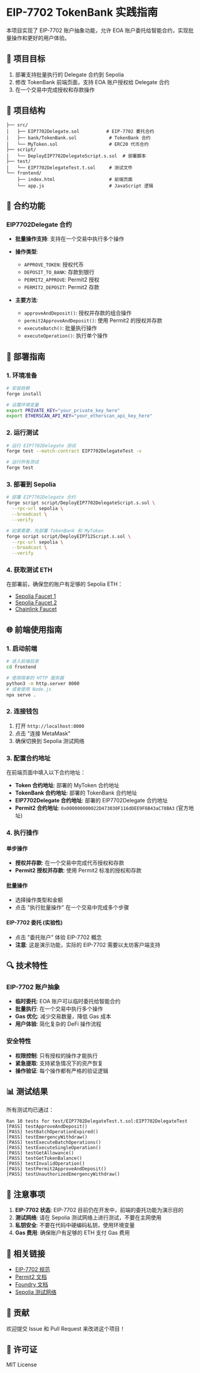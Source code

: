 # EIP-7702 TokenBank 实践指南

本项目实现了 EIP-7702 账户抽象功能，允许 EOA 账户委托给智能合约，实现批量操作和更好的用户体验。

## 🎯 项目目标

1. 部署支持批量执行的 Delegate 合约到 Sepolia
2. 修改 TokenBank 前端页面，支持 EOA 账户授权给 Delegate 合约
3. 在一个交易中完成授权和存款操作

## 📁 项目结构

```
├── src/
│   ├── EIP7702Delegate.sol          # EIP-7702 委托合约
│   ├── bank/TokenBank.sol            # TokenBank 合约
│   └── MyToken.sol                   # ERC20 代币合约
├── script/
│   └── DeployEIP7702DelegateScript.s.sol  # 部署脚本
├── test/
│   └── EIP7702DelegateTest.t.sol     # 测试文件
└── frontend/
    ├── index.html                    # 前端页面
    └── app.js                        # JavaScript 逻辑
```

## 🔧 合约功能

### EIP7702Delegate 合约

- **批量操作支持**: 支持在一个交易中执行多个操作
- **操作类型**:
  - `APPROVE_TOKEN`: 授权代币
  - `DEPOSIT_TO_BANK`: 存款到银行
  - `PERMIT2_APPROVE`: Permit2 授权
  - `PERMIT2_DEPOSIT`: Permit2 存款

- **主要方法**:
  - `approveAndDeposit()`: 授权并存款的组合操作
  - `permit2ApproveAndDeposit()`: 使用 Permit2 的授权并存款
  - `executeBatch()`: 批量执行操作
  - `executeOperation()`: 执行单个操作

## 🚀 部署指南

### 1. 环境准备

```bash
# 安装依赖
forge install

# 设置环境变量
export PRIVATE_KEY="your_private_key_here"
export ETHERSCAN_API_KEY="your_etherscan_api_key_here"
```

### 2. 运行测试

```bash
# 运行 EIP7702Delegate 测试
forge test --match-contract EIP7702DelegateTest -v

# 运行所有测试
forge test
```

### 3. 部署到 Sepolia

```bash
# 部署 EIP7702Delegate 合约
forge script script/DeployEIP7702DelegateScript.s.sol \
  --rpc-url sepolia \
  --broadcast \
  --verify

# 如果需要，先部署 TokenBank 和 MyToken
forge script script/DeployEIP712Script.s.sol \
  --rpc-url sepolia \
  --broadcast \
  --verify
```

### 4. 获取测试 ETH

在部署前，确保您的账户有足够的 Sepolia ETH：
- [Sepolia Faucet 1](https://sepoliafaucet.com/)
- [Sepolia Faucet 2](https://www.alchemy.com/faucets/ethereum-sepolia)
- [Chainlink Faucet](https://faucets.chain.link/sepolia)

## 🌐 前端使用指南

### 1. 启动前端

```bash
# 进入前端目录
cd frontend

# 使用简单的 HTTP 服务器
python3 -m http.server 8000
# 或者使用 Node.js
npx serve .
```

### 2. 连接钱包

1. 打开 `http://localhost:8000`
2. 点击 "连接 MetaMask"
3. 确保切换到 Sepolia 测试网络

### 3. 配置合约地址

在前端页面中填入以下合约地址：
- **Token 合约地址**: 部署的 MyToken 合约地址
- **TokenBank 合约地址**: 部署的 TokenBank 合约地址
- **EIP7702Delegate 合约地址**: 部署的 EIP7702Delegate 合约地址
- **Permit2 合约地址**: `0x000000000022D473030F116dDEE9F6B43aC78BA3` (官方地址)

### 4. 执行操作

#### 单步操作
- **授权并存款**: 在一个交易中完成代币授权和存款
- **Permit2 授权并存款**: 使用 Permit2 标准的授权和存款

#### 批量操作
- 选择操作类型和金额
- 点击 "执行批量操作" 在一个交易中完成多个步骤

#### EIP-7702 委托 (实验性)
- 点击 "委托账户" 体验 EIP-7702 概念
- **注意**: 这是演示功能，实际的 EIP-7702 需要以太坊客户端支持

## 🔍 技术特性

### EIP-7702 账户抽象

- **临时委托**: EOA 账户可以临时委托给智能合约
- **批量执行**: 在一个交易中执行多个操作
- **Gas 优化**: 减少交易数量，降低 Gas 成本
- **用户体验**: 简化复杂的 DeFi 操作流程

### 安全特性

- **权限控制**: 只有授权的操作才能执行
- **紧急提取**: 支持紧急情况下的资产恢复
- **操作验证**: 每个操作都有严格的验证逻辑

## 📊 测试结果

所有测试均已通过：

```
Ran 10 tests for test/EIP7702DelegateTest.t.sol:EIP7702DelegateTest
[PASS] testApproveAndDeposit()
[PASS] testBatchOperationExpired()
[PASS] testEmergencyWithdraw()
[PASS] testExecuteBatchOperations()
[PASS] testExecuteSingleOperation()
[PASS] testGetAllowance()
[PASS] testGetTokenBalance()
[PASS] testInvalidOperation()
[PASS] testPermit2ApproveAndDeposit()
[PASS] testUnauthorizedEmergencyWithdraw()
```

## 🚨 注意事项

1. **EIP-7702 状态**: EIP-7702 目前仍在开发中，前端的委托功能为演示目的
2. **测试网络**: 请在 Sepolia 测试网络上进行测试，不要在主网使用
3. **私钥安全**: 不要在代码中硬编码私钥，使用环境变量
4. **Gas 费用**: 确保账户有足够的 ETH 支付 Gas 费用

## 🔗 相关链接

- [EIP-7702 规范](https://eips.ethereum.org/EIPS/eip-7702)
- [Permit2 文档](https://github.com/Uniswap/permit2)
- [Foundry 文档](https://book.getfoundry.sh/)
- [Sepolia 测试网络](https://sepolia.etherscan.io/)

## 🤝 贡献

欢迎提交 Issue 和 Pull Request 来改进这个项目！

## 📄 许可证

MIT License